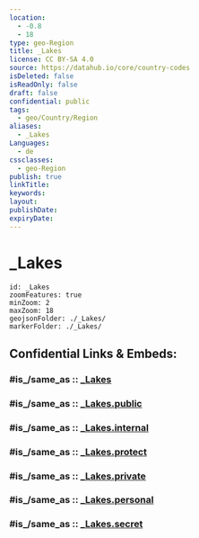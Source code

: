 ```yaml
---
location:
  - -0.8
  - 18
type: geo-Region
title: _Lakes
license: CC BY-SA 4.0
source: https://datahub.io/core/country-codes
isDeleted: false
isReadOnly: false
draft: false
confidential: public
tags:
  - geo/Country/Region
aliases:
  - _Lakes
Languages:
  - de
cssclasses:
  - geo-Region
publish: true
linkTitle:
keywords:
layout:
publishDate:
expiryDate:
---
```


# _Lakes

```leaflet
id: _Lakes
zoomFeatures: true 
minZoom: 2 
maxZoom: 18
geojsonFolder: ./_Lakes/
markerFolder: ./_Lakes/
```


## Confidential Links & Embeds: 

### #is_/same_as :: [_Lakes](/_Standards/Earth/Continent/Africa/Africa~Central/Congo~Kinshasa/provinces~Congo-Kinshasa@1997/Équateur/_Lakes.md) 

### #is_/same_as :: [_Lakes.public](/_public/Earth/Continent/Africa/Africa~Central/Congo~Kinshasa/provinces~Congo-Kinshasa@1997/Équateur/_Lakes.public.md) 

### #is_/same_as :: [_Lakes.internal](/_internal/Earth/Continent/Africa/Africa~Central/Congo~Kinshasa/provinces~Congo-Kinshasa@1997/Équateur/_Lakes.internal.md) 

### #is_/same_as :: [_Lakes.protect](/_protect/Earth/Continent/Africa/Africa~Central/Congo~Kinshasa/provinces~Congo-Kinshasa@1997/Équateur/_Lakes.protect.md) 

### #is_/same_as :: [_Lakes.private](/_private/Earth/Continent/Africa/Africa~Central/Congo~Kinshasa/provinces~Congo-Kinshasa@1997/Équateur/_Lakes.private.md) 

### #is_/same_as :: [_Lakes.personal](/_personal/Earth/Continent/Africa/Africa~Central/Congo~Kinshasa/provinces~Congo-Kinshasa@1997/Équateur/_Lakes.personal.md) 

### #is_/same_as :: [_Lakes.secret](/_secret/Earth/Continent/Africa/Africa~Central/Congo~Kinshasa/provinces~Congo-Kinshasa@1997/Équateur/_Lakes.secret.md)

